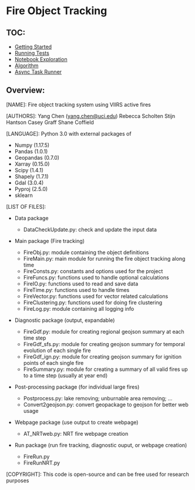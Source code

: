 # Fire Object Tracking

## TOC:

* [Getting Started](./docs/getting_started.md)
* [Running Tests](./docs/running_tests.md)
* [Notebook Exploration](./docs/notebooks.md)
* [Algorithm](./docs/algorithm_explanation.md)
* [Async Task Runner](./maap_runtime/MAAP-DPS.md)

## Overview:

[NAME]: Fire object tracking system using VIIRS active fires

[VERSION]: 2.0

[AUTHORS]: Yang Chen (yang.chen@uci.edu)
           Rebecca Scholten
           Stijn Hantson
           Casey Graff
           Shane Coffield

[LANGUAGE]: Python 3.0 with external packages of
  * Numpy (1.17.5)
  * Pandas (1.0.1)
  * Geopandas (0.7.0)
  * Xarray (0.15.0)
  * Scipy (1.4.1)
  * Shapely (1.7.1)
  * Gdal (3.0.4)
  * Pyproj (2.5.0)
  * sklearn

[LIST OF FILES]:
- Data package
  * DataCheckUpdate.py: check and update the input data
- Main package (Fire tracking)
  * FireObj.py:        module containing the object definitions
  * FireMain.py:       main module for running the fire object tracking along time
  * FireConsts.py:     constants and options used for the project
  * FireFuncs.py:      functions used to handle optional calculations
  * FireIO.py:         functions used to read and save data
  * FireTime.py:       functions used to handle times
  * FireVector.py:     functions used for vector related calculations
  * FireClustering.py: functions used for doing fire clustering
  * FireLog.py:        module containing all logging info

- Diagnostic package (output, expandable)
  * FireGdf.py:        module for creating regional geojson summary at each time
                         step
  * FireGdf_sfs.py:    module for creating geojson summary for temporal evolution
                         of each single fire
  * FireGdf_ign.py:    module for creating geojson summary for ignition points
                        of each single fire
  * FireSummary.py:    module for creating a summary of all valid fires up to a
                         time step (usually at year end)

- Post-processing package (for individual large fires)
  * Postprocess.py: lake removing; unburnable area removing; ...
  * Convert2geojson.py: convert geopackage to geojson for better web usage

- Webpage package (use output to create webpage)
  * AT_NRTweb.py: NRT fire webpage creation

- Run package (run fire tracking, diagnostic ouput, or webpage creation)
  * FireRun.py
  * FireRunNRT.py

[COPYRIGHT]: This code is open-source and can be free used for research purposes

[CONTACTS]: yang.chen@uci.edu
